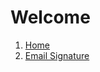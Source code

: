 # Welcome
1. [Home](https://rikzanfernanda.github.io/)
2. [Email Signature](https://rikzanfernanda.github.io/email-signature/index.html)


